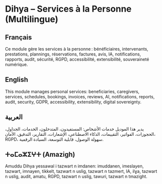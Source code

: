 # Dihya – Services à la Personne (Multilingue)

## Français
Ce module gère les services à la personne : bénéficiaires, intervenants, prestations, plannings, réservations, factures, avis, IA, notifications, rapports, audit, sécurité, RGPD, accessibilité, extensibilité, souveraineté numérique.

## English
This module manages personal services: beneficiaries, caregivers, services, schedules, bookings, invoices, reviews, AI, notifications, reports, audit, security, GDPR, accessibility, extensibility, digital sovereignty.

## العربية
يدير هذا الموديل خدمات الأشخاص: المستفيدون، المتدخلون، الخدمات، الجداول، الحجوزات، الفواتير، التقييمات، الذكاء الاصطناعي، الإشعارات، التقارير، التدقيق، الأمان، RGPD، سهولة الوصول، قابلية التوسعة، السيادة الرقمية.

## ⵜⴰⵎⴰⵣⵉⵖⵜ (Amazigh)
Amuddu Dihya yessawal i tazwart n imdanen: imuddanen, imeslayen, tazwart, imnayen, tikkelt, tazwart n uslig, tazwart n tazmert, IA, ilɣa, tazwart n uslig, audit, amatu, RGPD, tazwart n uslig, tawuri, tazwart n tmazight.
